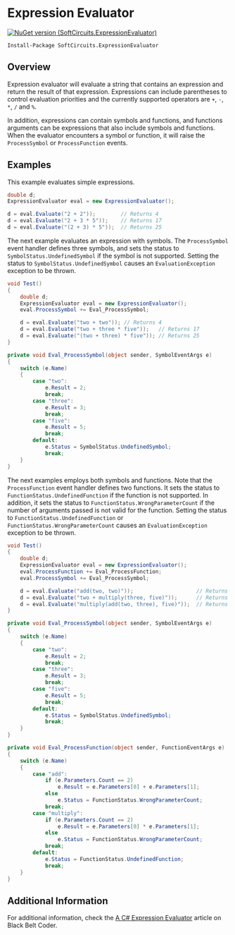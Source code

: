 # Expression Evaluator

[![NuGet version (SoftCircuits.ExpressionEvaluator)](https://img.shields.io/nuget/v/SoftCircuits.ExpressionEvaluator.svg?style=flat-square)](https://www.nuget.org/packages/SoftCircuits.ExpressionEvaluator/)

```
Install-Package SoftCircuits.ExpressionEvaluator
```

## Overview

Expression evaluator will evaluate a string that contains an expression and return the result of that expression. Expressions can include parentheses to control evaluation priorities and the currently supported operators are `+`, `-`, `*`, `/` and `%`.

In addition, expressions can contain symbols and functions, and functions arguments can be expressions that also include symbols and functions. When the evaluator encounters a symbol or function, it will raise the `ProcessSymbol` or `ProcessFunction` events.

## Examples

This example evaluates simple expressions.

```cs
double d;
ExpressionEvaluator eval = new ExpressionEvaluator();

d = eval.Evaluate("2 + 2"));        // Returns 4
d = eval.Evaluate("2 + 3 * 5"));    // Returns 17
d = eval.Evaluate("(2 + 3) * 5"));  // Returns 25
```

The next example evaluates an expression with symbols. The `ProcessSymbol` event handler defines three symbols, and sets the status to `SymbolStatus.UndefinedSymbol` if the symbol is not supported. Setting the status to `SymbolStatus.UndefinedSymbol` causes an `EvaluationException` exception to be thrown.

```cs
void Test()
{
    double d;
    ExpressionEvaluator eval = new ExpressionEvaluator();
    eval.ProcessSymbol += Eval_ProcessSymbol;

    d = eval.Evaluate("two + two")); // Returns 4
    d = eval.Evaluate("two + three * five"));   // Returns 17
    d = eval.Evaluate("(two + three) * five")); // Returns 25
}

private void Eval_ProcessSymbol(object sender, SymbolEventArgs e)
{
    switch (e.Name)
    {
        case "two":
            e.Result = 2;
            break;
        case "three":
            e.Result = 3;
            break;
        case "five":
            e.Result = 5;
            break;
        default:
            e.Status = SymbolStatus.UndefinedSymbol;
            break;
    }
}
```

The next examples employs both symbols and functions. Note that the `ProcessFunction` event handler defines two functions. It sets the status to `FunctionStatus.UndefinedFunction` if the function is not supported. In addition, it sets the status to `FunctionStatus.WrongParameterCount` if the number of arguments passed is not valid for the function. Setting the status to `FunctionStatus.UndefinedFunction` or `FunctionStatus.WrongParameterCount` causes an `EvaluationException` exception to be thrown.

```cs
void Test()
{
    double d;
    ExpressionEvaluator eval = new ExpressionEvaluator();
    eval.ProcessFunction += Eval_ProcessFunction;
    eval.ProcessSymbol += Eval_ProcessSymbol;

    d = eval.Evaluate("add(two, two)"));                    // Returns 4
    d = eval.Evaluate("two + multiply(three, five)"));      // Returns 17
    d = eval.Evaluate("multiply(add(two, three), five)"));  // Returns 25
}

private void Eval_ProcessSymbol(object sender, SymbolEventArgs e)
{
    switch (e.Name)
    {
        case "two":
            e.Result = 2;
            break;
        case "three":
            e.Result = 3;
            break;
        case "five":
            e.Result = 5;
            break;
        default:
            e.Status = SymbolStatus.UndefinedSymbol;
            break;
    }
}

private void Eval_ProcessFunction(object sender, FunctionEventArgs e)
{
    switch (e.Name)
    {
        case "add":
            if (e.Parameters.Count == 2)
                e.Result = e.Parameters[0] + e.Parameters[1];
            else
                e.Status = FunctionStatus.WrongParameterCount;
            break;
        case "multiply":
            if (e.Parameters.Count == 2)
                e.Result = e.Parameters[0] * e.Parameters[1];
            else
                e.Status = FunctionStatus.WrongParameterCount;
            break;
        default:
            e.Status = FunctionStatus.UndefinedFunction;
            break;
    }
}
```

## Additional Information

For additional information, check the [A C# Expression Evaluator](http://www.blackbeltcoder.com/Articles/algorithms/a-c-expression-evaluator) article on Black Belt Coder.
